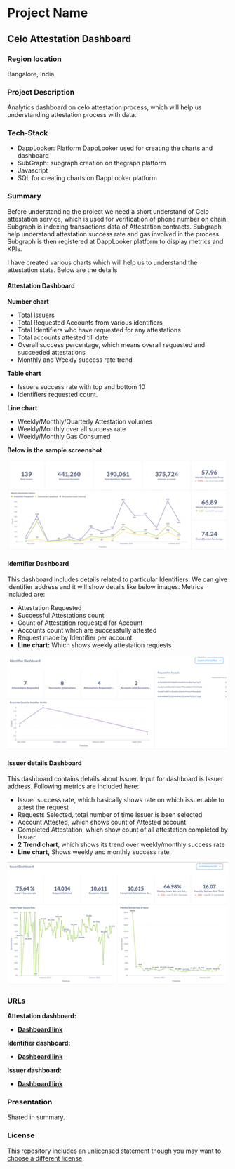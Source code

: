 
# Project Name
## Celo Attestation Dashboard

### Region location
Bangalore, India

### Project Description
Analytics dashboard on celo attestation process, which will help us understanding attestation process with data.

### Tech-Stack
- DappLooker: Platform DappLooker used for creating the charts and dashboard
- SubGraph: subgraph creation on thegraph platform
- Javascript
- SQL for creating charts on DappLooker platform

### Summary
Before understanding the project we need a short understand of Celo attestation service, which is used for verification of phone number on chain. Subgraph is indexing transactions data of Attestation contracts.  Subgraph help understand attestation success rate and gas involved in the process. Subgraph is then registered at DappLooker platform to display metrics and KPIs.

I have created various charts which will help us to understand the attestation stats. Below are the details 
#### Attestation Dashboard
**Number chart**
- Total Issuers
- Total Requested Accounts from various identifiers
- Total Identifiers who have requested for any attestations
- Total accounts attested till date
- Overall success percentage, which means overall requested and succeeded attestations
- Monthly and Weekly success rate trend

**Table chart**
- Issuers success rate with top and bottom 10
- Identifiers requested count.

**Line chart**
- Weekly/Monthly/Quarterly Attestation volumes
- Weekly/Monthly over all success rate
- Weekly/Monthly Gas Consumed

**Below is the sample screenshot**

![img.png](images/img.png)

#### Identifier Dashboard
This dashboard includes details related to particular Identifiers. We can give identifier address and it will show details like below images. Metrics included are:

- Attestation Requested
- Successful Attestations count
- Count of Attestation requested for Account
- Accounts count which are successfully attested
- Request made by Identifier per account
- **Line chart:** Which shows weekly attestation requests

![img_1.png](images/img_1.png)


#### Issuer details Dashboard

This dashboard contains details about Issuer. Input for dashboard is Issuer address. Following metrics are included here:

- Issuer success rate, which basically shows rate on which issuer able to attest the request
- Requests Selected, total number of time Issuer is been selected
- Account Attested, which shows count of Attested account
- Completed Attestation, which show count of all attestation completed by Issuer
- **2 Trend chart**, which shows its trend over weekly/monthly success rate
- **Line chart,** Shows weekly and monthly success rate.

![img_2.png](images/img_2.png)

### URLs
**Attestation dashboard:**
- [**Dashboard link**](https://dapplooker.com/dapp/celo-attestation-120131?network=celo&category=celo&type=dashboard&udid=0)

**Identifier dashboard:**
- [**Dashboard link**](https://dapplooker.com/dapp/attestation-identifier-120149?network=celo&category=celo&type=dashboard&udid=0)

**Issuer dashboard:**
- [**Dashboard link**](https://dapplooker.com/dapp/celo-all-tokens-120082?network=celo&category=celo&type=dashboard&udid=0)

### Presentation
Shared in summary.

### License
This repository includes an [unlicensed](http://unlicense.org/) statement though you may want to [choose a different license](https://choosealicense.com/).
